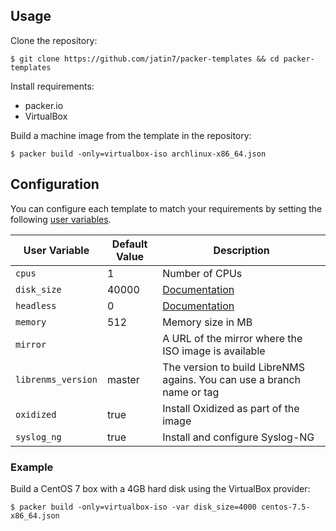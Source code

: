 
## Usage

Clone the repository:

    $ git clone https://github.com/jatin7/packer-templates && cd packer-templates

Install requirements:

  - packer.io
  - VirtualBox

Build a machine image from the template in the repository:

    $ packer build -only=virtualbox-iso archlinux-x86_64.json

## Configuration

You can configure each template to match your requirements by setting the following [user variables](https://packer.io/docs/templates/user-variables.html).

 User Variable       | Default Value | Description
---------------------|---------------|----------------------------------------------------------------------------------------
 `cpus`              | 1             | Number of CPUs
 `disk_size`         | 40000         | [Documentation](https://packer.io/docs/builders/virtualbox-iso.html#disk_size)
 `headless`          | 0             | [Documentation](https://packer.io/docs/builders/virtualbox-iso.html#headless)
 `memory`            | 512           | Memory size in MB
 `mirror`            |               | A URL of the mirror where the ISO image is available
 `librenms_version`  | master        | The version to build LibreNMS agains. You can use a branch name or tag
 `oxidized`          | true          | Install Oxidized as part of the image
 `syslog_ng`         | true          | Install and configure Syslog-NG

### Example

Build a CentOS 7 box with a 4GB hard disk using the VirtualBox provider:

    $ packer build -only=virtualbox-iso -var disk_size=4000 centos-7.5-x86_64.json

